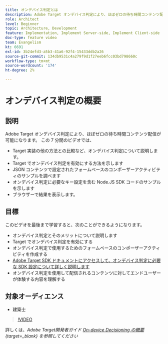 ```yaml
---
title: オンデバイス判定とは
description: Adobe Target オンデバイス判定により、ほぼゼロの待ち時間コンテンツ配信が可能になります。 オンデバイス判定とその有効化方法については、このビデオをご覧ください。
role: Architect
level: Beginner
topic: Architecture, Development
feature: Implementation, Implement Server-side, Implement Client-side
doc-type: feature video
team: Evangelism
kt: 6691
exl-id: 3b24efd3-a5b3-41a6-92f4-15433ddb2a26
source-git-commit: 134db9531c4a279f9d1f27eeb6fcc03bd798660c
workflow-type: tm+mt
source-wordcount: '174'
ht-degree: 2%

---
```


# オンデバイス判定の概要

## 説明

Adobe Target オンデバイス判定により、ほぼゼロの待ち時間コンテンツ配信が可能になります。 この 7 分間のビデオでは、

* Target 実装の他の方法との比較など、オンデバイス判定について説明します。
* Target でオンデバイス判定を有効にする方法を示します
* JSON コンテンツで設定されたフォームベースのコンポーザーアクティビティのサンプルを調べます
* オンデバイス判定に必要なキー設定を含む Node.JS SDK コードのサンプルを示します
* ブラウザーで結果を表示します。

## 目標

このビデオを最後まで学習すると、次のことができるようになります。

* オンデバイス判定とそのメリットについて説明します
* Target でオンデバイス判定を有効にする
* オンデバイス判定で使用するためのフォームベースのコンポーザーアクティビティを作成する
* [Adobe Target SDK ドキュメントにアクセスして、オンデバイス判定に必要な SDK 設定について詳しく説明します ](https://experienceleague.adobe.com/en/docs/target-dev/developer/server-side/on-device-decisioning/overview)
* オンデバイス判定を使用して配信されるコンテンツに対してエンドユーザーが体験する内容を理解する

## 対象オーディエンス

* 建築士

>[!VIDEO](https://video.tv.adobe.com/v/329032/?quality=12)

詳しくは、*Adobe Target開発者ガイド [On-device Decisioning の概要 ](https://experienceleague.adobe.com/docs/target-dev/developer/server-side/on-device-decisioning/overview.html?lang=ja){target=_blank} を参照してください*
